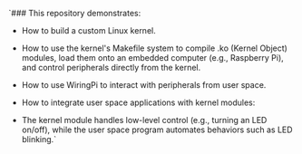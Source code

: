 `### This repository demonstrates:

* How to build a custom Linux kernel.

* How to use the kernel's Makefile system to compile .ko (Kernel Object) modules, load them onto an embedded computer (e.g., Raspberry Pi), and control peripherals directly from the kernel.

* How to use WiringPi to interact with peripherals from user space.

* How to integrate user space applications with kernel modules:
* The kernel module handles low-level control (e.g., turning an LED on/off), while the user space program automates behaviors such as LED blinking.`
